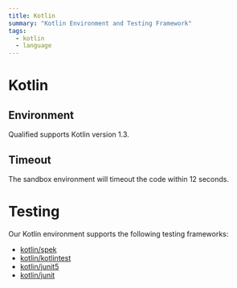 ```yaml
---
title: Kotlin
summary: "Kotlin Environment and Testing Framework"
tags:
  - kotlin
  - language
---
```


# Kotlin

## Environment

Qualified supports Kotlin version 1.3.

## Timeout

The sandbox environment will timeout the code within 12 seconds.

# Testing

Our Kotlin environment supports the following testing frameworks:

- [kotlin/spek](/languages/kotlin/spek)
- [kotlin/kotlintest](/languages/kotlin/kotlintest)
- [kotlin/junit5](/languages/kotlin/junit5)
- [kotlin/junit](/languages/kotlin/junit)
